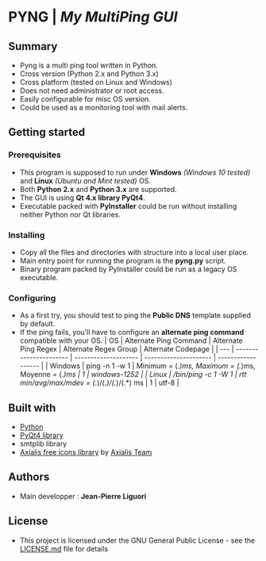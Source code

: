 # PYNG | *My MultiPing GUI*

## Summary
- Pyng is a multi ping tool written in Python.
- Cross version (Python 2.x and Python 3.x)
- Cross platform (tested on Linux and Windows)
- Does not need administrator or root access.
- Easily configurable for misc OS version.
- Could be used as a monitoring tool with mail alerts.

## Getting started

### Prerequisites
- This program is supposed to run under **Windows** *(Windows 10 tested)* and **Linux** *(Ubuntu and Mint tested)* OS.
- Both **Python 2.x** and **Python 3.x** are supported.
- The GUI is using **Qt 4.x library PyQt4**.
- Executable packed with **PyInstaller** could be run without installing neither Python nor Qt libraries.

### Installing
- Copy all the files and directories with structure into a local user place.
- Main entry point for running the program is the **pyng.py** script.
- Binary program packed by PyInstaller could be run as a legacy OS executable.

### Configuring
- As a first try, you should test to ping the **Public DNS** template supplied by default.
- If the ping fails, you'll have to configure an **alternate ping command** compatible with your OS.
| OS | Alternate Ping Command | Alternate Ping Regex | Alternate Regex Group | Alternate Codepage |
| --- | ---------------------- | -------------------- | --------------------- | ------------------ |
| Windows | ping -n 1 -w 1 | Minimum = (.*)ms, Maximum = (.*)ms, Moyenne = (.*)ms | 1 | windows-1252 |
| Linux | /bin/ping -c 1 -W 1 | rtt min/avg/max/mdev = (.*)/(.*)/(.*)/(.*) ms | 1 | utf-8 |

## Built with
- [Python](https://www.python.org)
- [PyQt4 library](https://pypi.org/project/PyQt4/)
- smtplib library
- [Axialis free icons library](http://www.axialis.com/free/icons) by [Axialis Team](http://www.axialis.com)
 
## Authors
- Main developper : **Jean-Pierre Liguori**


## License
- This project is licensed under the GNU General Public License - see the [LICENSE.md](LICENSE.md) file for details
